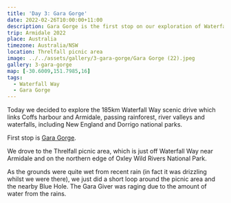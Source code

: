 ```yaml
---
title: 'Day 3: Gara Gorge'
date: 2022-02-26T10:00:00+11:00
description: Gara Gorge is the first stop on our exploration of Waterfall Way.
trip: Armidale 2022
place: Australia
timezone: Australia/NSW
location: Threlfall picnic area
image: ../../assets/gallery/3-gara-gorge/Gara Gorge (22).jpeg
gallery: 3-gara-gorge
map: [-30.6009,151.7985,16]
tags:
  - Waterfall Way
  - Gara Gorge
---
```

Today we decided to explore the  185km Waterfall Way scenic drive which links Coffs harbour and Armidale, passing rainforest, river valleys and waterfalls, including New England and Dorrigo national parks.

First stop is [Gara Gorge](https://www.nationalparks.nsw.gov.au/things-to-do/lookouts/gara-gorge-lookout). 

We drove to the Threlfall picnic area, which is just off Waterfall Way near Armidale and on the northern edge of Oxley Wild Rivers National Park.

As the grounds were quite wet from recent rain (in fact it was drizzling whilst we were there), we just did a short loop around the picnic area and the nearby Blue Hole. The Gara Giver was raging due to the amount of water from the rains.
